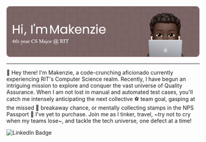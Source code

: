 ![Header](./github-header-img.png)

-----

👋 Hey there! I'm Makenzie, a code-crunching aficionado currently experiencing RIT's Computer Science realm. Recently, I have begun an intriguing mission to explore and conquer the vast universe of Quality Assurance. When I am not lost in manual and automated test cases, you'll catch me intensely anticipating the next collective ⚽ team goal, gasping at the missed 🏒 breakaway chance, or mentally collecting stamps in the NPS Passport 📑 I've yet to purchase. Join me as I tinker, travel, ~try not to cry when my teams lose~, and tackle the tech universe, one defect at a time!

<div id="badges">
  <img src="https://img.shields.io/badge/LinkedIn-blue?logo=linkedin&logoColor=white&style=for-the-badge" alt="LinkedIn Badge"/>
</div>

